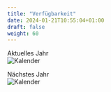```yaml
---
title: "Verfügbarkeit"
date: 2024-01-21T10:55:04+01:00
draft: false
weight: 60
---
```


Aktuelles Jahr  
![Kalender](https://www.optimale-praesentation.de/bilder/pobjekt/0000019073/bkalender_j1_l.gif)

Nächstes Jahr  
![Kalender](https://www.optimale-praesentation.de/bilder/pobjekt/0000019073/bkalender_j2_l.gif)
